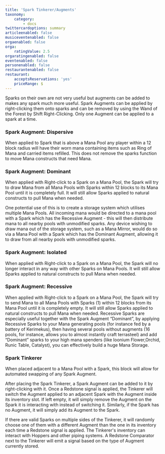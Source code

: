 ```yaml
---
title: 'Spark Tinkerer/Augments'
taxonomy:
    category:
        - docs
twittercardoptions: summary
articleenabled: false
musiceventenabled: false
orgaenabled: false
orga:
    ratingValue: 2.5
orgaratingenabled: false
eventenabled: false
personenabled: false
restaurantenabled: false
restaurant:
    acceptsReservations: 'yes'
    priceRange: $
---
```


Sparks on their own are not very useful but augments can be added to makes any spark much more useful. Spark Augments can be applied by right-clicking them onto sparks and can be removed by using the Wand of the Forest by Shift Right-Clicking. Only one Augment can be applied to a spark at a time.

### Spark Augment: Dispersive
When applied to Spark that is above a Mana Pool any player within a 12 block radius will have their worn mana containing items such as Ring of Mana and carried items refilled. This does not remove the sparks function to move Mana constructs that need Mana.

### Spark Augment: Dominant
When applied with Right-click to a Spark on a Mana Pool, the Spark will try to draw Mana from all Mana Pools with Sparks within 12 blocks to its Mana Pool until it is completely full. It will still allow Sparks applied to natural constructs to pull Mana when needed.

One potential use of this is to create a storage system which utilises multiple Mana Pools. All incoming mana would be directed to a mana pool with a Spark which has the Recessive Augment - this will then distribute mana to all nearby pools with unmodified sparks. Any device wishing to draw mana out of the storage system, such as a Mana Mirror, would do so via a Mana Pool with a Spark which has the Dominant Augment, allowing it to draw from all nearby pools with unmodified sparks.

### Spark Augment: Isolated
When applied with Right-click to a Spark on a Mana Pool, the Spark will no longer interact in any way with other Sparks on Mana Pools. It will still allow Sparks applied to natural constructs to pull Mana when needed. 

### Spark Augment: Recessive
When applied with Right-click to a Spark on a Mana Pool, the Spark will try to send Mana to all Mana Pools with Sparks (1) within 12 blocks from its Mana Pool until it is completely empty. It will still allow Sparks applied to natural constructs to pull Mana when needed. Recessive Sparks are especially useful together with the Spark Augment “Dominant”, by applying Recessive Sparks to your Mana generating pools (for instance fed by a battery of Kerimekus), then having several pools without augments (16 pools, for instance, allows you to almost instantly craft terrasteel) and add “Dominant” sparks to your high mana spenders (like loonium Flower,Orchid, Runic Table, Catalyst), you can effectively build a huge Mana Storage.

### Spark Tinkerer
When placed adjacent to a Mana Pool with a Spark, this block will allow for automated swapping of any Spark Augment.

After placing the Spark Tinkerer, a Spark Augment can be added to it by right-clicking with it. Once a Redstone signal is applied, the Tinkerer will switch the Augment applied to an adjacent Spark with the Augment inside its inventory slot. If left empty, it will simply remove the Augment on the Spark it is interacting with instead of switching it. Similarly, if the Spark has no Augment, it will simply add its Augment to the Spark.

If there are valid Sparks on multiple sides of the Tinkerer, it will randomly choose one of them with a different Augment than the one in its inventory each time a Redstone signal is applied. The Tinkerer's inventory can interact with Hoppers and other piping systems. A Redstone Comparator next to the Tinkerer will emit a signal based on the type of Augment currently stored.
